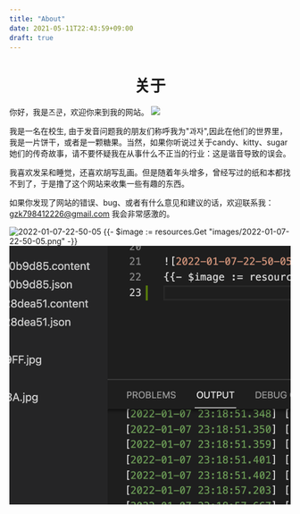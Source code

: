 ```yaml
---
title: "About"
date: 2021-05-11T22:43:59+09:00
draft: true
---
```

<h1 align = "center">关于</h1>
你好，我是즈쿤，欢迎你来到我的网站。

<img src=https://z3.ax1x.com/2021/08/12/fdKWUs.jpg width="300"/>


我是一名在校生, 由于发音问题我的朋友们称呼我为"과자",因此在他们的世界里，我是一片饼干，或者是一颗糖果。当然，如果你听说过关于candy、kitty、sugar她们的传奇故事，请不要怀疑我在从事什么不正当的行业：这是谐音导致的误会。


我喜欢发呆和睡觉，还喜欢胡写乱画。但是随着年头增多，曾经写过的纸和本都找不到了，于是撸了这个网站来收集一些有趣的东西。



如果你发现了网站的错误、bug、或者有什么意见和建议的话，欢迎联系我：gzk798412226@gmail.com 我会非常感激的。

![2022-01-07-22-50-05](/static/images/2022-01-07-22-50-05.png)
{{- $image := resources.Get "images/2022-01-07-22-50-05.png" -}}
![20220107231914](https://raw.githubusercontent.com/Gzk738/vps_picgo/master/images/20220107231914.png)